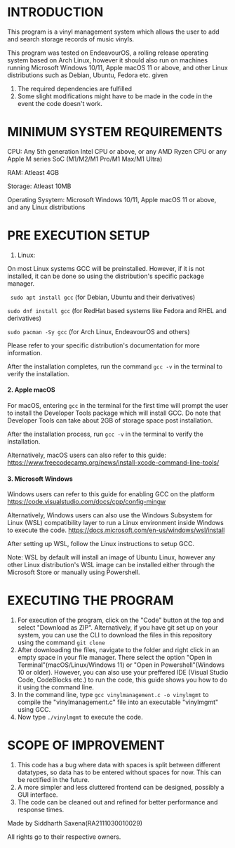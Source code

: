 # INTRODUCTION
This program is a vinyl management system which allows the user to add and search storage records of music vinyls.

This program was tested on EndeavourOS, a rolling release operating system based on Arch Linux, however it should also run on machines running Microsoft Windows 10/11, Apple macOS 11 or above, and other Linux distributions such as Debian, Ubuntu, Fedora etc. given

1. The required dependencies are fulfilled
2. Some slight modifications might have to be made in the code in the event the code doesn't work.

# MINIMUM SYSTEM REQUIREMENTS

CPU: Any 5th generation Intel CPU or above, or any AMD Ryzen CPU or any Apple M series SoC (M1/M2/M1 Pro/M1 Max/M1 Ultra)

RAM: Atleast 4GB

Storage: Atleast 10MB

Operating Sysytem: Microsoft Windows 10/11, Apple macOS 11 or above, and any Linux distributions

# PRE EXECUTION SETUP
1. Linux:

On most Linux systems GCC will be preinstalled. However, if it is not installed, it can be done so using the distribution's specific package manager.

` sudo apt install gcc` (for Debian, Ubuntu and their derivatives)

`sudo dnf install gcc` (for RedHat based systems like Fedora and RHEL and derivatives)

`sudo pacman -Sy gcc` (for Arch Linux, EndeavourOS and others)

Please refer to your specific distribution's documentation for more information.

After the installation completes, run the command
`gcc -v`
in the terminal to verify the installation.

#### 2. Apple macOS

For macOS, entering `gcc` in the terminal for the first time will prompt the user to install the Developer Tools package which will install GCC. Do note that Developer Tools can take about 2GB of storage space post installation.

After the installation process, run
`gcc -v`
in the terminal to verify the installation.

Alternatively, macOS users can also refer to this guide:
https://www.freecodecamp.org/news/install-xcode-command-line-tools/

#### 3. Microsoft Windows

Windows users can refer to this guide for enabling GCC on the platform
https://code.visualstudio.com/docs/cpp/config-mingw

Alternatively, Windows users can also use the Windows Subsystem for Linux (WSL) compatibility layer to run a Linux environment inside Windows to execute the code.
https://docs.microsoft.com/en-us/windows/wsl/install

After setting up WSL, follow the Linux instructions to setup GCC.

Note: WSL by default will install an image of Ubuntu Linux, however any other Linux distribution's WSL image can be installed either through the Microsoft Store or manually using Powershell.

# EXECUTING THE PROGRAM
1. For execution of the program, click on the "Code" button at the top and select "Download as ZIP". Alternatively, if you have git set up on your system, you can use the CLI to download the files in this repository using the command
`git clone `
2. After downloading the files, navigate to the folder and right click in an empty space in your file manager. There select the option "Open in Terminal"(macOS/Linux/Windows 11) or "Open in Powershell"(Windows 10 or older). However, you can also use your preffered IDE (Visual Studio Code, CodeBlocks etc.) to run the code, this guide shows you how to do it using the command line.
3. In the command line, type `gcc vinylmanagement.c -o vinylmgmt` to compile the "vinylmanagement.c" file into an executable "vinylmgmt" using GCC.
4. Now type `./vinylmgmt` to execute the code.

# SCOPE OF IMPROVEMENT
1. This code has a bug where data with spaces is split between different datatypes, so data has to be entered without spaces for now. This can be rectified in the future.
2. A more simpler and less cluttered frontend can be designed, possibly a GUI interface.
3. The code can be cleaned out and refined for better performance and response times.

Made by Siddharth Saxena(RA2111030010029)

All rights go to their respective owners.
